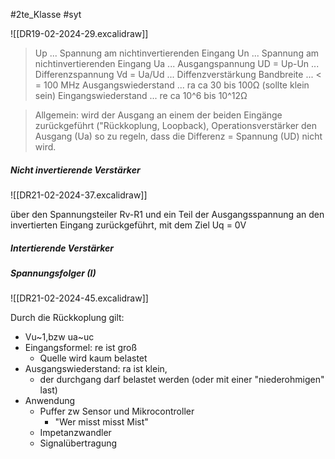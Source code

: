 #2te_Klasse #syt

![[DR19-02-2024-29.excalidraw]]
> Up ... Spannung am nichtinvertierenden Eingang 
> Un ... Spannung am nichtinvertierenden Eingang
> Ua ... Ausgangspannung
> UD = Up-Un ... Differenzspannung
> Vd = Ua/Ud ... Diffenzverstärkung
> Bandbreite ... < = 100 MHz
> Ausgangswiederstand ... ra ca 30 bis 100Ω (sollte klein sein)
> Eingangswiederstand ... re ca 10^6 bis 10^12Ω  

> Allgemein: wird der Ausgang an einem der beiden Eingänge zurückgeführt ("Rückkoplung, Loopback),  Operationsverstärker den Ausgang (Ua) so zu regeln, dass die Differenz = Spannung (UD) nicht wird.

##### Nicht invertierende Verstärker
![[DR21-02-2024-37.excalidraw]]

über den Spannungsteiler Rv-R1 und ein Teil der Ausgangsspannung an den invertierten Eingang zurückgeführt, mit dem Ziel Uq = 0V

##### Intertierende Verstärker

##### Spannungsfolger (I)

![[DR21-02-2024-45.excalidraw]]

Durch die Rückkoplung gilt:
- Vu~1,bzw ua~uc
- Eingangsformel: re ist groß
	- Quelle wird kaum belastet
- Ausgangswiederstand: ra ist klein,
	- der durchgang darf belastet werden (oder mit einer "niederohmigen" last)
- Anwendung 
	- Puffer zw Sensor und Mikrocontroller 
		- "Wer misst misst Mist"
	- Impetanzwandler
	- Signalübertragung